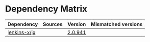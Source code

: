 # Dependency Matrix

Dependency | Sources | Version | Mismatched versions
---------- | ------- | ------- | -------------------
[jenkins-x/jx](https://github.com/jenkins-x/jx.git) |  | [2.0.941](https://github.com/jenkins-x/jx/releases/tag/v2.0.941) | 
